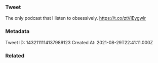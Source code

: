 ### Tweet
The only podcast that I listen to obsessively. https://t.co/ztViEygwlr

### Metadata
Tweet ID: 1432111114137989123
Created At: 2021-08-29T22:41:11.000Z

### Related

